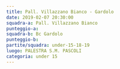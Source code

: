 ```yaml
---
title: Pall. Villazzano Bianco - Gardolo
date: 2019-02-07 20:30:00
squadra-a: Pall. Villazzano Bianco
punteggio-a: 
squadra-b: Bc Gardolo
punteggio-b: 
partite/squadra: under-15-18-19
luogo: PALESTRA S.M. PASCOLI
categoria: under 15
---
```

